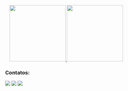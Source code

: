  <div style="padding: 0 1em;">
  <a href="https://github.com/AlanGabHahn">
  <img height="180em" src="https://github-readme-stats.vercel.app/api?username=AlanGabHahn&show_icons=true&theme=radical&include_all_commits=true&count_private=true"/>
  <img height="180em" src="https://github-readme-stats.vercel.app/api/top-langs/?username=AlanGabHahn&layout=compact&langs_count=16&theme=radical"/></a>
</div>

### Contatos:

<div>
<a href="https://instagram.com/fagnernlopes" target="_blank"><img src="https://img.shields.io/badge/-Instagram-%23E4405F?style=for-the-badge&logo=instagram&logoColor=white" target="_blank"></a>
<a href = "mailto:eu@fagnerlopes.dev.br"><img src="https://img.shields.io/badge/Gmail-D14836?style=for-the-badge&logo=gmail&logoColor=white" target="_blank"></a>
<a href="https://www.linkedin.com/in/fagnernlopes" target="_blank"><img src="https://img.shields.io/badge/-LinkedIn-%230077B5?style=for-the-badge&logo=linkedin&logoColor=white" target="_blank"></a>   
</div>
